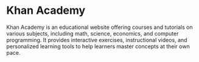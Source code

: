 # Khan Academy
Khan Academy is an educational website offering courses and tutorials on various subjects, including math, science, economics, and computer programming. It provides interactive exercises, instructional videos, and personalized learning tools to help learners master concepts at their own pace.